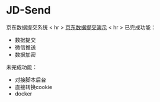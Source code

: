 # JD-Send
京东数据提交系统
< hr > 
[京东数据提交演示](http://jd.qiuzhong.fun)
< hr > 
已完成功能：

- 数据提交
- 微信推送
- 数据加密

未完成功能：

* 对接脚本后台
* 直接转换cookie
* docker



